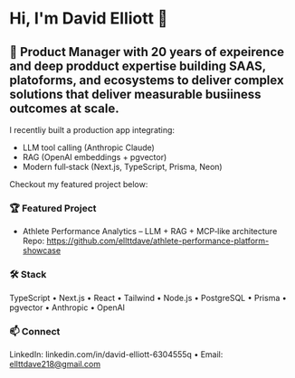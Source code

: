 # Hi, I'm David Elliott 👋

## 🚀 Product Manager with 20 years of expeirence and deep prodduct expertise building SAAS, platoforms, and ecosystems to deliver complex solutions that deliver measurable busiiness outcomes at scale.
I recentliy built a production app integrating:
- LLM tool calling (Anthropic Claude)
- RAG (OpenAI embeddings + pgvector)
- Modern full‑stack (Next.js, TypeScript, Prisma, Neon)

Checkout my featured project below:

### 🏆 Featured Project
- Athlete Performance Analytics – LLM + RAG + MCP‑like architecture  
  Repo: https://github.com/ellttdave/athlete-performance-platform-showcase

### 🛠️ Stack
TypeScript • Next.js • React • Tailwind • Node.js • PostgreSQL • Prisma • pgvector • Anthropic • OpenAI

### 📫 Connect
LinkedIn: linkedin.com/in/david-elliott-6304555q  • Email: ellttdave218@gmail.com
